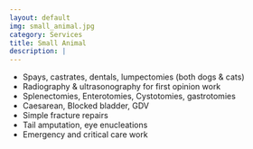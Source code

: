 ```yaml
---
layout: default
img: small_animal.jpg
category: Services
title: Small Animal
description: |
---
```

* Spays, castrates, dentals, lumpectomies (both dogs & cats) 
* Radiography & ultrasonography for first opinion work 
* Splenectomies, Enterotomies, Cystotomies, gastrotomies 
* Caesarean, Blocked bladder, GDV 
* Simple fracture repairs 
* Tail amputation, eye enucleations 
* Emergency and critical care work 